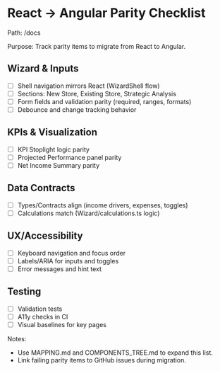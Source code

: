 # React → Angular Parity Checklist

Path: /docs

Purpose: Track parity items to migrate from React to Angular.

## Wizard & Inputs

- [ ] Shell navigation mirrors React (WizardShell flow)
- [ ] Sections: New Store, Existing Store, Strategic Analysis
- [ ] Form fields and validation parity (required, ranges, formats)
- [ ] Debounce and change tracking behavior

## KPIs & Visualization

- [ ] KPI Stoplight logic parity
- [ ] Projected Performance panel parity
- [ ] Net Income Summary parity

## Data Contracts

- [ ] Types/Contracts align (income drivers, expenses, toggles)
- [ ] Calculations match (Wizard/calculations.ts logic)

## UX/Accessibility

- [ ] Keyboard navigation and focus order
- [ ] Labels/ARIA for inputs and toggles
- [ ] Error messages and hint text

## Testing

- [ ] Validation tests
- [ ] A11y checks in CI
- [ ] Visual baselines for key pages

Notes:

- Use MAPPING.md and COMPONENTS_TREE.md to expand this list.
- Link failing parity items to GitHub issues during migration.
